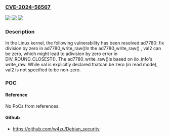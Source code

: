 ### [CVE-2024-56567](https://cve.mitre.org/cgi-bin/cvename.cgi?name=CVE-2024-56567)
![](https://img.shields.io/static/v1?label=Product&message=Linux&color=blue)
![](https://img.shields.io/static/v1?label=Version&message=9085daa4abcc3a1c19ae4eb00e609842ef28275a%3C%2018fb33df1de83a014d7f784089f9b124facc157f%20&color=brighgreen)
![](https://img.shields.io/static/v1?label=Vulnerability&message=n%2Fa&color=brighgreen)

### Description

In the Linux kernel, the following vulnerability has been resolved:ad7780: fix division by zero in ad7780_write_raw()In the ad7780_write_raw() , val2 can be zero, which might lead to adivision by zero error in DIV_ROUND_CLOSEST(). The ad7780_write_raw()is based on iio_info's write_raw. While val is explicitly declared thatcan be zero (in read mode), val2 is not specified to be non-zero.

### POC

#### Reference
No PoCs from references.

#### Github
- https://github.com/w4zu/Debian_security


